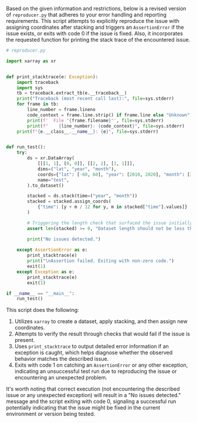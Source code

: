 Based on the given information and restrictions, below is a revised version of `reproducer.py` that adheres to your error handling and reporting requirements. This script attempts to explicitly reproduce the issue with assigning coordinates after stacking and triggers an `AssertionError` if the issue exists, or exits with code 0 if the issue is fixed. Also, it incorporates the requested function for printing the stack trace of the encountered issue.

```python
# reproducer.py

import xarray as xr


def print_stacktrace(e: Exception):
    import traceback
    import sys
    tb = traceback.extract_tb(e.__traceback__)
    print("Traceback (most recent call last):", file=sys.stderr)
    for frame in tb:
        line_number = frame.lineno
        code_context = frame.line.strip() if frame.line else "Unknown"
        print(f'  File "{frame.filename}"', file=sys.stderr)
        print(f"    {line_number}: {code_context}", file=sys.stderr)
    print(f"{e.__class__.__name__}: {e}", file=sys.stderr)


def run_test():
    try:
        ds = xr.DataArray(
            [[[1, 1], [0, 0]], [[2, 2], [1, 1]]],
            dims=("lat", "year", "month"),
            coords={"lat": [-60, 60], "year": [2010, 2020], "month": [3, 6]},
            name="test",
        ).to_dataset()

        stacked = ds.stack(time=("year", "month"))
        stacked = stacked.assign_coords(
            {"time": [y + m / 12 for y, m in stacked["time"].values]}
        )

        # Triggering the length check that surfaced the issue initially
        assert len(stacked) >= 0, "Dataset length should not be less than zero."

        print("No issues detected.")
        
    except AssertionError as e:
        print_stacktrace(e)
        print("\nAssertion failed. Exiting with non-zero code.")
        exit(1)
    except Exception as e:
        print_stacktrace(e)
        exit(1)

if __name__ == "__main__":
    run_test()
```

This script does the following:

1. Utilizes `xarray` to create a dataset, apply stacking, and then assign new coordinates.
2. Attempts to verify the result through checks that would fail if the issue is present.
3. Uses `print_stacktrace` to output detailed error information if an exception is caught, which helps diagnose whether the observed behavior matches the described issue.
4. Exits with code 1 on catching an `AssertionError` or any other exception, indicating an unsuccessful test run due to reproducing the issue or encountering an unexpected problem.

It's worth noting that correct execution (not encountering the described issue or any unexpected exception) will result in a "No issues detected." message and the script exiting with code 0, signaling a successful run potentially indicating that the issue might be fixed in the current environment or version being tested.